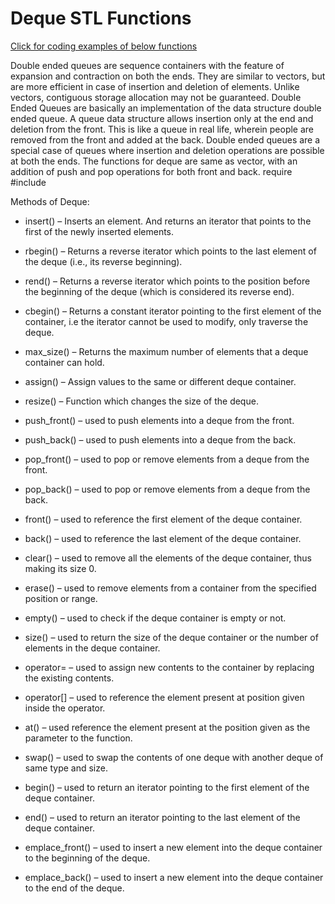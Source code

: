 # Deque STL Functions

[Click for coding examples of below functions](./Codes/Deque.md)

Double ended queues are sequence containers with the feature of expansion and contraction on both the ends. They are similar to vectors, but are more efficient in case of insertion and deletion of elements. Unlike vectors, contiguous storage allocation may not be guaranteed. Double Ended Queues are basically an implementation of the data structure double ended queue. A queue data structure allows insertion only at the end and deletion from the front. This is like a queue in real life, wherein people are removed from the front and added at the back. Double ended queues are a special case of queues where insertion and deletion operations are possible at both the ends. The functions for deque are same as vector, with an addition of push and pop operations for both front and back. require #include <deque> 

Methods of Deque:

* insert() – Inserts an element. And returns an iterator that points to the first of the newly inserted elements.
* rbegin() – Returns a reverse iterator which points to the last element of the deque (i.e., its reverse beginning).
* rend() – Returns a reverse iterator which points to the position before the beginning of the deque (which is considered its reverse end).
* cbegin() – Returns a constant iterator pointing to the first element of the container, i.e the iterator cannot be used to modify, only traverse the deque.
* max_size() – Returns the maximum number of elements that a deque container can hold.
* assign() – Assign values to the same or different deque container.
* resize() – Function which changes the size of the deque.

* push_front() – used to push elements into a deque from the front.
* push_back() – used to push elements into a deque from the back.
* pop_front()  – used to pop or remove elements from a deque from the front. 
* pop_back() – used to pop or remove elements from a deque from the back.

* front() – used to reference the first element of the deque container. 
* back() – used to reference the last element of the deque container.

* clear() – used to remove all the elements of the deque container, thus making its size 0.
* erase() – used to remove elements from a container from the specified position or range.

* empty() – used to check if the deque container is empty or not.
* size() – used to return the size of the deque container or the number of elements in the deque container.

* operator= – used to assign new contents to the container by replacing the existing contents.
* operator[] – used to reference the element present at position given inside the operator.

* at() – used reference the element present at the position given as the parameter to the function.
* swap() – used to swap the contents of one deque with another deque of same type and size.

* begin() – used to return an iterator pointing to the first element of the deque container. 
* end() – used to return an iterator pointing to the last element of the deque container.

* emplace_front() – used to insert a new element into the deque container to the beginning of the deque. 
* emplace_back() – used to insert a new element into the deque container to the end of the deque.